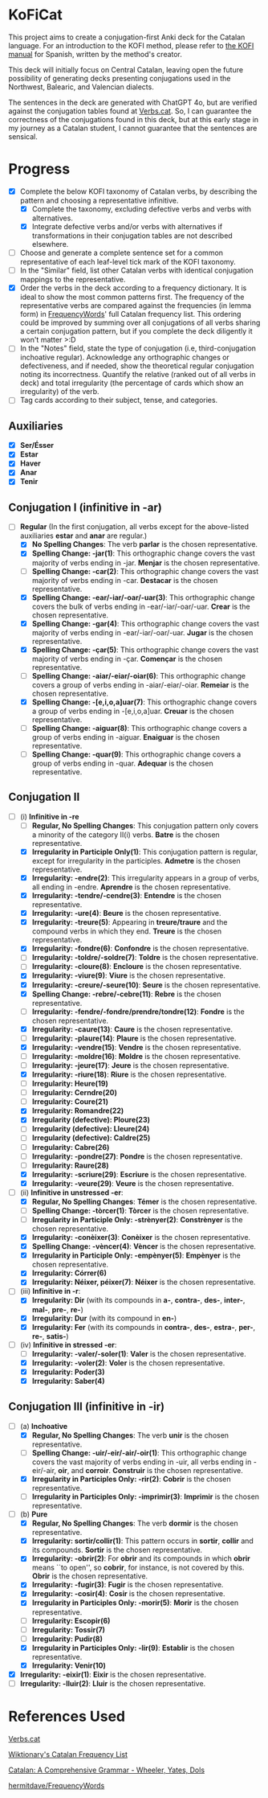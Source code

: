 # KoFiCat

This project aims to create a conjugation-first Anki deck for the Catalan language. For an introduction to the KOFI method, please refer to [the KOFI manual](https://www.asiteaboutnothing.net/w_ultimate_spanish_conjugation.php) for Spanish, written by the method's creator.

This deck will initially focus on Central Catalan, leaving open the future possibility of generating decks presenting conjugations used in the Northwest, Balearic, and Valencian dialects.

The sentences in the deck are generated with ChatGPT 4o, but are verified against the conjugation tables found at [Verbs.cat](https://www.verbs.cat/). So, I can guarantee the correctness of the conjugations found in this deck, but at this early stage in my journey as a Catalan student, I cannot guarantee that the sentences are sensical.

# Progress

- [x] Complete the below KOFI taxonomy of Catalan verbs, by describing the pattern and choosing a representative infinitive.
  - [x] Complete the taxonomy, excluding defective verbs and verbs with alternatives.
  - [x] Integrate defective verbs and/or verbs with alternatives if transformations in their conjugation tables are not described elsewhere.
- [ ] Choose and generate a complete sentence set for a common representative of each leaf-level tick mark of the KOFI taxonomy.
- [ ] In the "Similar" field, list other Catalan verbs with identical conjugation mappings to the representative.
- [x] Order the verbs in the deck according to a frequency dictionary. It is ideal to show the most common patterns first. The frequency of the representative verbs are compared against the frequencies (in lemma form) in [FrequencyWords](https://github.com/hermitdave/FrequencyWords/)' full Catalan frequency list. This ordering could be improved by summing over all conjugations of all verbs sharing a certain conjugation pattern, but if you complete the deck diligently it won't matter >:D
- [ ] In the "Notes" field, state the type of conjugation (i.e, third-conjugation inchoative regular). Acknowledge any orthographic changes or defectiveness, and if needed, show the theoretical regular conjugation noting its incorrectness. Quantify the relative (ranked out of all verbs in deck) and total irregularity (the percentage of cards which show an irregularity) of the verb.
- [ ] Tag cards according to their subject, tense, and categories.

## Auxiliaries
- [x] **Ser/Ésser**
- [x] **Estar**
- [x] **Haver**
- [x] **Anar**
- [x] **Tenir**

## Conjugation I (infinitive in -ar)
- [ ] **Regular** (In the first conjugation, all verbs except for the above-listed auxiliaries **estar** and **anar** are regular.)
  - [x] **No Spelling Changes**: The verb **parlar** is the chosen representative.
  - [x] **Spelling Change: -jar(1)**: This orthographic change covers the vast majority of verbs ending in -jar. **Menjar** is the chosen representative.
  - [ ] **Spelling Change: -car(2)**: This orthographic change covers the vast majority of verbs ending in -car. **Destacar** is the chosen representative.
  - [x] **Spelling Change: -ear/-iar/-oar/-uar(3)**: This orthographic change covers the bulk of verbs ending in -ear/-iar/-oar/-uar. **Crear** is the chosen representative.
  - [x] **Spelling Change: -gar(4)**: This orthographic change covers the vast majority of verbs ending in -ear/-iar/-oar/-uar. **Jugar** is the chosen representative.
  - [x] **Spelling Change: -çar(5)**: This orthographic change covers the vast majority of verbs ending in -çar. **Començar** is the chosen representative.
  - [ ] **Spelling Change: -aiar/-eiar/-oiar(6)**: This orthographic change covers a group of verbs ending in -aiar/-eiar/-oiar. **Remeiar** is the chosen representative.
  - [x] **Spelling Change: -[e,i,o,a]uar(7)**: This orthographic change covers a group of verbs ending in -[e,i,o,a]uar. **Creuar** is the chosen representative.
  - [ ] **Spelling Change: -aiguar(8)**: This orthographic change covers a group of verbs ending in -aiguar. **Enaiguar** is the chosen representative.
  - [ ] **Spelling Change: -quar(9)**: This orthographic change covers a group of verbs ending in -quar. **Adequar** is the chosen representative.

## Conjugation II
- [ ] (i)   **Infinitive in -re**
  - [ ] **Regular, No Spelling Changes**: This conjugation pattern only covers a minority of the category II(i) verbs. **Batre** is the chosen representative.
  - [x] **Irregularity in Participle Only(1)**: This conjugation pattern is regular, except for irregularity in the participles. **Admetre** is the chosen representative.
  - [x] **Irregularity: -endre(2)**: This irregularity appears in a group of verbs, all ending in -endre. **Aprendre** is the chosen representative.
  - [x] **Irregularity: -tendre/-cendre(3)**: **Entendre** is the chosen representative.
  - [x] **Irregularity: -ure(4)**: **Beure** is the chosen representative.
  - [x] **Irregularity: -treure(5)**: Appearing in **treure/traure** and the compound verbs in which they end. **Treure** is the chosen representative.
  - [x] **Irregularity: -fondre(6)**: **Confondre** is the chosen representative.
  - [ ] **Irregularity: -toldre/-soldre(7)**: **Toldre** is the chosen representative.
  - [ ] **Irregularity: -cloure(8)**: **Encloure** is the chosen representative.
  - [x] **Irregularity: -viure(9)**: **Viure** is the chosen representative.
  - [x] **Irregularity: -creure/-seure(10)**: **Seure** is the chosen representative.
  - [x] **Spelling Change: -rebre/-cebre(11)**: **Rebre** is the chosen representative.
  - [ ] **Irregularity: -fendre/-fondre/prendre/tondre(12)**: **Fondre** is the chosen representative.
  - [x] **Irregularity: -caure(13)**: **Caure** is the chosen representative.
  - [ ] **Irregularity: -plaure(14)**: **Plaure** is the chosen representative.
  - [x] **Irregularity: -vendre(15)**: **Vendre** is the chosen representative.
  - [ ] **Irregularity: -moldre(16)**: **Moldre** is the chosen representative.
  - [ ] **Irregularity: -jeure(17)**: **Jeure** is the chosen representative.
  - [x] **Irregularity: -riure(18)**: **Riure** is the chosen representative.
  - [ ] **Irregularity: Heure(19)**
  - [ ] **Irregularity: Cerndre(20)**
  - [ ] **Irregularity: Coure(21)**
  - [x] **Irregularity: Romandre(22)**
  - [x] **Irregularity (defective): Ploure(23)**
  - [ ] **Irregularity (defective): Lleure(24)**
  - [ ] **Irregularity (defective): Caldre(25)**
  - [ ] **Irregularity: Cabre(26)**
  - [ ] **Irregularity: -pondre(27)**: **Pondre** is the chosen representative.
  - [ ] **Irregularity: Raure(28)**
  - [x] **Irregularity: -scriure(29)**: **Escriure** is the chosen representative.
  - [x] **Irregularity: -veure(29)**: **Veure** is the chosen representative.
- [ ] (ii)  **Infinitive in unstressed -er**:
  - [x] **Regular, No Spelling Changes**: **Témer** is the chosen representative.
  - [ ] **Spelling Change: -tòrcer(1)**: **Tòrcer** is the chosen representative.
  - [ ] **Irregularity in Participle Only: -strènyer(2)**: **Constrènyer** is the chosen representative.
  - [x] **Irregularity: -conèixer(3)**: **Conèixer** is the chosen representative.
  - [x] **Spelling Change: -vèncer(4)**: **Vèncer** is the chosen representative.
  - [x] **Irregularity in Participle Only: -empènyer(5)**: **Empènyer** is the chosen representative.
  - [x] **Irregularity: Córrer(6)**
  - [x] **Irregularity: Néixer, péixer(7)**: **Néixer** is the chosen representative.
- [ ] (iii) **Infinitive in -r**:
  - [x] **Irregularity: Dir** (with its compounds in **a-**, **contra-**, **des-**, **inter-**, **mal-**, **pre-**, **re-**)
  - [x] **Irregularity: Dur** (with its compound in **en-**)
  - [x] **Irregularity: Fer** (with its compounds in **contra-**, **des-**, **estra-**, **per-**, **re-**, **satis-**)
- [ ] (iv)  **Infinitive in stressed -er**:
  - [ ] **Irregularity: -valer/-soler(1)**: **Valer** is the chosen representative.
  - [x] **Irregularity: -voler(2)**: **Voler** is the chosen representative.
  - [x] **Irregularity: Poder(3)**
  - [x] **Irregularity: Saber(4)**

## Conjugation III (infinitive in -ir)
- [ ] (a) **Inchoative**
  - [x] **Regular, No Spelling Changes**: The verb **unir** is the chosen representative.
  - [ ] **Spelling Change: -uir/-eir/-air/-oir(1)**: This orthographic change covers the vast majority of verbs ending in -uir, all verbs ending in -eir/-air, **oir**, and **corroir**. **Construir** is the chosen representative.
  - [x] **Irregularity in Participles Only: -rir(2)**: **Cobrir** is the chosen representative.
  - [ ] **Irregularity in Participles Only: -imprimir(3)**: **Imprimir** is the chosen representative.

- [ ] (b) **Pure**
  - [x] **Regular, No Spelling Changes**: The verb **dormir** is the chosen representative.
  - [x] **Irregularity: sortir/collir(1)**: This pattern occurs in **sortir**, **collir** and its compounds. **Sortir** is the chosen representative.
  - [x] **Irregularity: -obrir(2)**: For **obrir** and its compounds in which **obrir** means ``to open'', so **cobrir**, for instance, is not covered by this. **Obrir** is the chosen representative.
  - [x] **Irregularity: -fugir(3)**: **Fugir** is the chosen representative.
  - [x] **Irregularity: -cosir(4)**: **Cosir** is the chosen representative.
  - [x] **Irregularity in Participles Only: -morir(5)**: **Morir** is the chosen representative.
  - [ ] **Irregularity: Escopir(6)**
  - [ ] **Irregularity: Tossir(7)**
  - [ ] **Irregularity: Pudir(8)**
  - [x] **Irregularity in Participles Only: -lir(9)**: **Establir** is the chosen representative.
  - [x] **Irregularity: Venir(10)**

- [x] **Irregularity: -eixir(1)**: **Eixir** is the chosen representative.
- [ ] **Irregularity: -lluir(2)**: **Lluir** is the chosen representative.
 
# References Used
[Verbs.cat](https://www.verbs.cat/)

[Wiktionary's Catalan Frequency List](https://en.wiktionary.org/wiki/Wiktionary:Frequency_lists/Catalan/)

[Catalan: A Comprehensive Grammar - Wheeler, Yates, Dols](https://www.amazon.com/Catalan-Comprehensive-Grammar-Routledge-Grammars/dp/0415103428)

[hermitdave/FrequencyWords](https://github.com/hermitdave/FrequencyWords/)